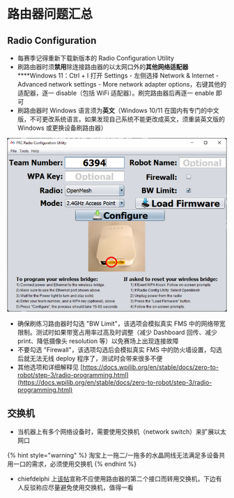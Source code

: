 # 路由器问题汇总

## Radio Configuration

* 每赛季记得重新下载新版本的 Radio Configuration Utility
* 刷路由器时须**禁用**除连接路由器的以太网口外的**其他网络适配器**\
  ****Windows 11：Ctrl + I 打开 Settings - 左侧选择 Network & Internet - Advanced network settings - More network adapter options，右键其他的适配器，逐一 disable（包括 WiFi 适配器）。刷完路由器后再逐一 enable 即可
* 刷路由器时 Windows 语言须为**英文**（Windows 10/11 在国内有专门的中文版，不可更改系统语言。如果发现自己系统不能更改成英文，须重装英文版的 Windows 或更换设备刷路由器）

![](<../.gitbook/assets/image (4).png>)

* 确保刷练习路由器时勾选 "BW Limit"，该选项会模拟真实 FMS 中的网络带宽限制。测试时如果带宽占用率过高及时调整（减少 Dashboard 回传、减少 print、降低摄像头 resolution 等）以免赛场上出现连接故障
* 不要勾选 "Firewall"，该选项勾选后会模拟真实 FMS 中的防火墙设置，勾选后就无法无线 deploy 程序了，测试时会带来很多不便
* 其他选项和详细解释见 [https://docs.wpilib.org/en/stable/docs/zero-to-robot/step-3/radio-programming.html](https://docs.wpilib.org/en/stable/docs/zero-to-robot/step-3/radio-programming.html)

## 交换机

* 当机器上有多个网络设备时，需要使用交换机（network switch）来扩展以太网口

{% hint style="warning" %}
淘宝上一拖二/一拖多的水晶网线无法满足多设备共用一口的需求，必须使用交换机
{% endhint %}

* chiefdelphi 上[该帖](https://www.chiefdelphi.com/t/why-you-probably-shouldnt-use-the-second-port-on-your-openmesh-om5p-radio-and-embrace-using-an-ethernet-switch-instead/406374)宣称不应使用路由器的第二个接口而转用交换机，下边有人反驳称应尽量避免使用交换机，值得一看
